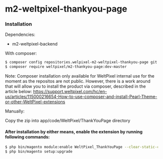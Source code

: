 # m2-weltpixel-thankyou-page

### Installation

Dependencies:
 - m2-weltpixel-backend

With composer:

```sh
$ composer config repositories.welpixel-m2-weltpixel-thankyou-page git git@github.com:rusdragos/m2-weltpixel-thankyou-page.git
$ composer require weltpixel/m2-thankyou-page:dev-master
```
Note: Composer installation only available for WeltPixel internal use for the moment as the repositos are not public. However, there is a work around that will allow you to install the product via composer, described in the article below: https://support.weltpixel.com/hc/en-us/articles/115000216654-How-to-use-composer-and-install-Pearl-Theme-or-other-WeltPixel-extensions


Manually:

Copy the zip into app/code/WeltPixel/ThankYouPage directory


#### After installation by either means, enable the extension by running following commands:

```sh
$ php bin/magento module:enable WeltPixel_ThankYouPage --clear-static-content
$ php bin/magento setup:upgrade
```
